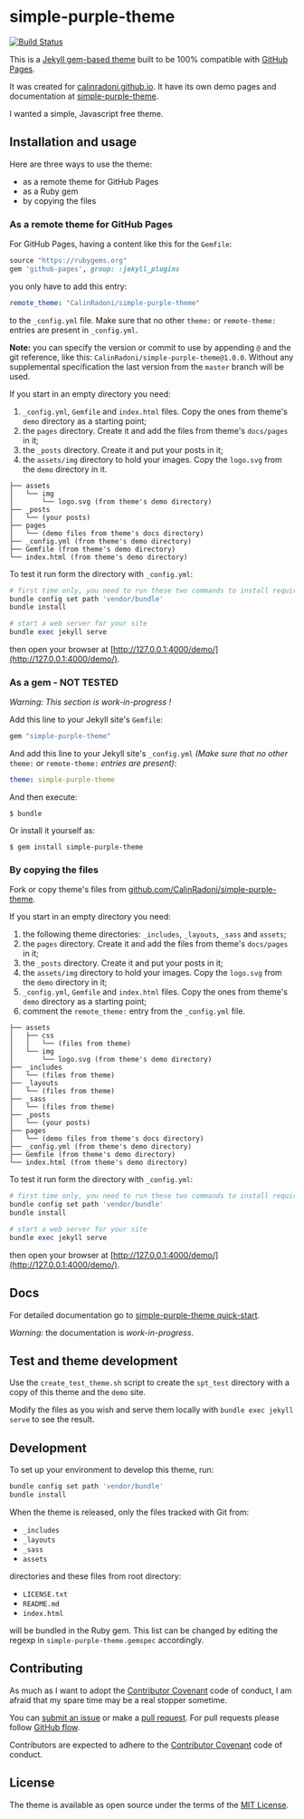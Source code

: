 # simple-purple-theme

[![Build Status](https://travis-ci.com/CalinRadoni/simple-purple-theme.svg?branch=master)](https://travis-ci.com/CalinRadoni/simple-purple-theme)

This is a [Jekyll gem-based theme](https://jekyllrb.com/docs/themes/#understanding-gem-based-themes) built to be 100%
compatible with [GitHub Pages](https://pages.github.com/).

It was created for [calinradoni.github.io](https://calinradoni.github.io/).
It have its own demo pages and documentation at [simple-purple-theme](https://calinradoni.github.io/simple-purple-theme).

I wanted a simple, Javascript free theme.

## Installation and usage

Here are three ways to use the theme:

* as a remote theme for GitHub Pages
* as a Ruby gem
* by copying the files

### As a remote theme for GitHub Pages

For GitHub Pages, having a content like this for the `Gemfile`:

```ruby
source "https://rubygems.org"
gem 'github-pages', group: :jekyll_plugins
```

you only have to add this entry:

```yaml
remote_theme: "CalinRadoni/simple-purple-theme"
```

to the `_config.yml` file. Make sure that no other `theme:` or `remote-theme:`
entries are present in `_config.yml`.

**Note:** you can specify the version or commit to use by appending `@` and the
git reference, like this: `CalinRadoni/simple-purple-theme@1.0.0`. Without any
supplemental specification the last version from the `master` branch will be used.

If you start in an empty directory you need:

1. `_config.yml`, `Gemfile` and `index.html` files. Copy the ones from theme's `demo` directory as a starting point;
2. the `pages` directory. Create it and add the files from theme's `docs/pages` in it;
3. the `_posts` directory. Create it and put your posts in it;
4. the `assets/img` directory to hold your images. Copy the `logo.svg` from the `demo` directory in it.

```tree
├── assets
│   └── img
│       └── logo.svg (from theme's demo directory)
├── _posts
│   └── (your posts)
├── pages
│   └── (demo files from theme's docs directory)
├── _config.yml (from theme's demo directory)
├── Gemfile (from theme's demo directory)
└── index.html (from theme's demo directory)
```

To test it run form the directory with `_config.yml`:

```ruby
# first time only, you need to run these two commands to install required files
bundle config set path 'vendor/bundle'
bundle install

# start a web server for your site
bundle exec jekyll serve
```

then open your browser at [http://127.0.0.1:4000/demo/](http://127.0.0.1:4000/demo/).

### As a gem - NOT TESTED

*Warning: This section is work-in-progress !*

Add this line to your Jekyll site's `Gemfile`:

```ruby
gem "simple-purple-theme"
```

And add this line to your Jekyll site's `_config.yml` *(Make sure that no other*
`theme:` *or* `remote-theme:` *entries are present)*:

```yaml
theme: simple-purple-theme
```

And then execute:

    $ bundle

Or install it yourself as:

    $ gem install simple-purple-theme

### By copying the files

Fork or copy theme's files from [github.com/CalinRadoni/simple-purple-theme](https://github.com/CalinRadoni/simple-purple-theme).

If you start in an empty directory you need:

1. the following theme directories: `_includes`, `_layouts`, `_sass` and `assets`;
2. the `pages` directory. Create it and add the files from theme's `docs/pages` in it;
3. the `_posts` directory. Create it and put your posts in it;
4. the `assets/img` directory to hold your images. Copy the `logo.svg` from the `demo` directory in it;
5. `_config.yml`, `Gemfile` and `index.html` files. Copy the ones from theme's `demo` directory as a starting point;
6. comment the `remote_theme:` entry from the `_config.yml` file.

```tree
├── assets
│   ├── css
│   │   └── (files from theme)
│   └── img
│       └── logo.svg (from theme's demo directory)
├── _includes
│   └── (files from theme)
├── _layouts
│   └── (files from theme)
├── _sass
│   └── (files from theme)
├── _posts
│   └── (your posts)
├── pages
│   └── (demo files from theme's docs directory)
├── _config.yml (from theme's demo directory)
├── Gemfile (from theme's demo directory)
└── index.html (from theme's demo directory)
```

To test it run form the directory with `_config.yml`:

```ruby
# first time only, you need to run these two commands to install required files
bundle config set path 'vendor/bundle'
bundle install

# start a web server for your site
bundle exec jekyll serve
```

then open your browser at [http://127.0.0.1:4000/demo/](http://127.0.0.1:4000/demo/).

## Docs

For detailed documentation go to [simple-purple-theme quick-start](https://calinradoni.github.io/simple-purple-theme/docs/quick-start).

*Warning:* the documentation is *work-in-progress*.

## Test and theme development

Use the `create_test_theme.sh` script to create the `spt_test` directory with a copy of this theme and the `demo` site.

Modify the files as you wish and serve them locally with `bundle exec jekyll serve` to see the result.

## Development

To set up your environment to develop this theme, run:

```ruby
bundle config set path 'vendor/bundle'
bundle install
```

When the theme is released, only the files tracked with Git from:

* `_includes`
* `_layouts`
* `_sass`
* `assets`

directories and these files from root directory:

* `LICENSE.txt`
* `README.md`
* `index.html`

will be bundled in the Ruby gem. This list can be changed by editing the regexp in `simple-purple-theme.gemspec` accordingly.

## Contributing

As much as I want to adopt the [Contributor Covenant](http://contributor-covenant.org) code of conduct, I am afraid that my spare time may be a real stopper sometime.

You can [submit an issue](https://github.com/CalinRadoni/simple-purple-theme/issues/new) or make a [pull request](https://help.github.com/en/github/collaborating-with-issues-and-pull-requests/about-pull-requests).
For pull requests please follow [GitHub flow](https://guides.github.com/introduction/flow/).

Contributors are expected to adhere to the [Contributor Covenant](http://contributor-covenant.org) code of conduct.

## License

The theme is available as open source under the terms of the [MIT License](https://opensource.org/licenses/MIT).
